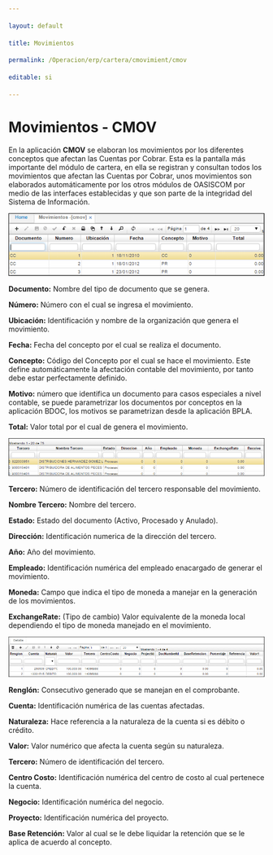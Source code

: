 ```yaml
---

layout: default

title: Movimientos

permalink: /Operacion/erp/cartera/cmovimient/cmov

editable: si

---
```




# Movimientos - CMOV



En la aplicación **CMOV** se elaboran los movimientos por los diferentes conceptos que afectan las Cuentas por Cobrar. Esta es la pantalla más importante del módulo de cartera, en ella se registran y consultan todos los movimientos que afectan las Cuentas por Cobrar, unos movimientos son elaborados automáticamente por los otros módulos de OASISCOM por medio de las interfaces establecidas y que son parte de la integridad del Sistema de Información.  



![](CMOV.png)



**Documento:** Nombre del tipo de documento que se genera.  

**Número:** Número con el cual se ingresa el movimiento.  

**Ubicación:** Identificación y nombre de la organización que genera el movimiento.  

**Fecha:** Fecha del concepto por el cual se realiza el documento.  

**Concepto:** Código del Concepto por el cual se hace el movimiento. Este define automáticamente la afectación contable del movimiento, por tanto debe estar perfectamente definido.  

**Motivo:** número que identifica un documento para casos especiales a nivel contable, se puede parametrizar los documentos por conceptos en la aplicación BDOC, los motivos se parametrizan desde la aplicación BPLA.  

**Total:** Valor total por el cual de genera el movimiento.  





![](CMOV2.png)





**Tercero:** Número de identificación del tercero responsable del movimiento.  

**Nombre Tercero:** Nombre del tercero.  

**Estado:** Estado del documento (Activo, Procesado y Anulado).  

**Dirección:** Identificación numerica de la dirección del tercero.  

**Año:** Año del movimiento.  

**Empleado:** Identificación numérica del empleado enacargado de generar el movimiento.  

**Moneda:** Campo que indica el tipo de moneda a manejar en la generación de los movimientos.  

**ExchangeRate:**  (Tipo de cambio) Valor equivalente de la moneda local dependiendo el tipo de moneda manejado en el movimiento.  





![](CMOV3.png)





**Renglón:** Consecutivo generado que se manejan en el comprobante.  

**Cuenta:** Identificación numérica de las cuentas afectadas.  

**Naturaleza:** Hace referencia a la naturaleza de la cuenta si es débito o crédito.  

**Valor:** Valor numérico que afecta la cuenta según su naturaleza.  

**Tercero:** Número de identificación del tercero.  

**Centro Costo:** Identificación numérica del centro de costo al cual pertenece la cuenta.  

**Negocio:** Identificación numérica del negocio.  

**Proyecto:** Identificación numérica del proyecto.  

**Base Retención:** Valor al cual se le debe liquidar la retención que se le aplica de acuerdo al concepto.  







